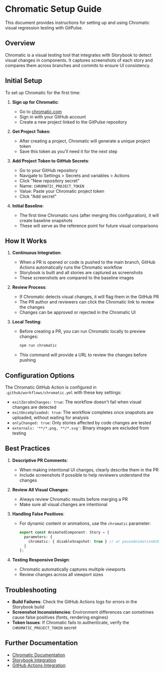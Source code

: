 # Chromatic Setup Guide

This document provides instructions for setting up and using Chromatic visual regression testing with GitPulse.

## Overview

Chromatic is a visual testing tool that integrates with Storybook to detect visual changes in components. It captures screenshots of each story and compares them across branches and commits to ensure UI consistency.

## Initial Setup

To set up Chromatic for the first time:

1. **Sign up for Chromatic**:
   - Go to [chromatic.com](https://www.chromatic.com/)
   - Sign in with your GitHub account
   - Create a new project linked to the GitPulse repository

2. **Get Project Token**:
   - After creating a project, Chromatic will generate a unique project token
   - Save this token as you'll need it for the next step

3. **Add Project Token to GitHub Secrets**:
   - Go to your GitHub repository
   - Navigate to Settings > Secrets and variables > Actions
   - Click "New repository secret"
   - Name: `CHROMATIC_PROJECT_TOKEN`
   - Value: Paste your Chromatic project token
   - Click "Add secret"

4. **Initial Baseline**:
   - The first time Chromatic runs (after merging this configuration), it will create baseline snapshots
   - These will serve as the reference point for future visual comparisons

## How It Works

1. **Continuous Integration**:
   - When a PR is opened or code is pushed to the main branch, GitHub Actions automatically runs the Chromatic workflow
   - Storybook is built and all stories are captured as screenshots
   - These screenshots are compared to the baseline images

2. **Review Process**:
   - If Chromatic detects visual changes, it will flag them in the GitHub PR
   - The PR author and reviewers can click the Chromatic link to review the changes
   - Changes can be approved or rejected in the Chromatic UI

3. **Local Testing**:
   - Before creating a PR, you can run Chromatic locally to preview changes:
     ```bash
     npm run chromatic
     ```
   - This command will provide a URL to review the changes before pushing

## Configuration Options

The Chromatic GitHub Action is configured in `.github/workflows/chromatic.yml` with these key settings:

- `exitZeroOnChanges: true`: The workflow doesn't fail when visual changes are detected
- `exitOnceUploaded: true`: The workflow completes once snapshots are uploaded, without waiting for analysis
- `onlyChanged: true`: Only stories affected by code changes are tested
- `externals: '**/*.png, **/*.svg'`: Binary images are excluded from testing

## Best Practices

1. **Descriptive PR Comments**:
   - When making intentional UI changes, clearly describe them in the PR
   - Include screenshots if possible to help reviewers understand the changes

2. **Review All Visual Changes**:
   - Always review Chromatic results before merging a PR
   - Make sure all visual changes are intentional

3. **Handling False Positives**:
   - For dynamic content or animations, use the `chromatic` parameter:
     ```typescript
     export const AnimatedComponent: Story = {
       parameters: {
         chromatic: { disableSnapshot: true } // or pauseAnimationAtEnd: true
       }
     };
     ```

4. **Testing Responsive Design**:
   - Chromatic automatically captures multiple viewports
   - Review changes across all viewport sizes

## Troubleshooting

- **Build Failures**: Check the GitHub Actions logs for errors in the Storybook build
- **Screenshot Inconsistencies**: Environment differences can sometimes cause false positives (fonts, rendering engines)
- **Token Issues**: If Chromatic fails to authenticate, verify the `CHROMATIC_PROJECT_TOKEN` secret

## Further Documentation

- [Chromatic Documentation](https://www.chromatic.com/docs/)
- [Storybook Integration](https://storybook.js.org/docs/react/workflows/visual-testing)
- [GitHub Actions Integration](https://www.chromatic.com/docs/github-actions)